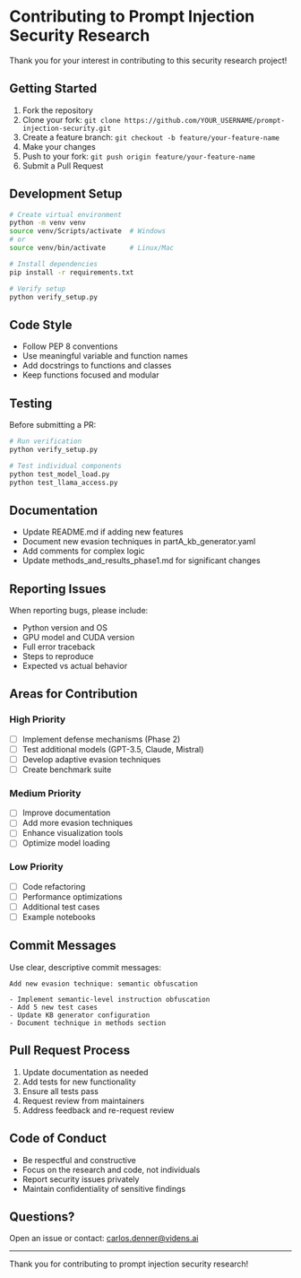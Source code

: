 # Contributing to Prompt Injection Security Research

Thank you for your interest in contributing to this security research project!

## Getting Started

1. Fork the repository
2. Clone your fork: `git clone https://github.com/YOUR_USERNAME/prompt-injection-security.git`
3. Create a feature branch: `git checkout -b feature/your-feature-name`
4. Make your changes
5. Push to your fork: `git push origin feature/your-feature-name`
6. Submit a Pull Request

## Development Setup

```bash
# Create virtual environment
python -m venv venv
source venv/Scripts/activate  # Windows
# or
source venv/bin/activate      # Linux/Mac

# Install dependencies
pip install -r requirements.txt

# Verify setup
python verify_setup.py
```

## Code Style

- Follow PEP 8 conventions
- Use meaningful variable and function names
- Add docstrings to functions and classes
- Keep functions focused and modular

## Testing

Before submitting a PR:

```bash
# Run verification
python verify_setup.py

# Test individual components
python test_model_load.py
python test_llama_access.py
```

## Documentation

- Update README.md if adding new features
- Document new evasion techniques in partA_kb_generator.yaml
- Add comments for complex logic
- Update methods_and_results_phase1.md for significant changes

## Reporting Issues

When reporting bugs, please include:
- Python version and OS
- GPU model and CUDA version
- Full error traceback
- Steps to reproduce
- Expected vs actual behavior

## Areas for Contribution

### High Priority
- [ ] Implement defense mechanisms (Phase 2)
- [ ] Test additional models (GPT-3.5, Claude, Mistral)
- [ ] Develop adaptive evasion techniques
- [ ] Create benchmark suite

### Medium Priority
- [ ] Improve documentation
- [ ] Add more evasion techniques
- [ ] Enhance visualization tools
- [ ] Optimize model loading

### Low Priority
- [ ] Code refactoring
- [ ] Performance optimizations
- [ ] Additional test cases
- [ ] Example notebooks

## Commit Messages

Use clear, descriptive commit messages:
```
Add new evasion technique: semantic obfuscation

- Implement semantic-level instruction obfuscation
- Add 5 new test cases
- Update KB generator configuration
- Document technique in methods section
```

## Pull Request Process

1. Update documentation as needed
2. Add tests for new functionality
3. Ensure all tests pass
4. Request review from maintainers
5. Address feedback and re-request review

## Code of Conduct

- Be respectful and constructive
- Focus on the research and code, not individuals
- Report security issues privately
- Maintain confidentiality of sensitive findings

## Questions?

Open an issue or contact: carlos.denner@videns.ai

---

Thank you for contributing to prompt injection security research!
